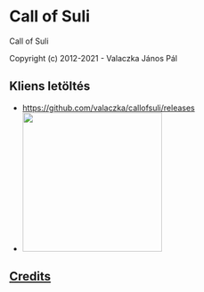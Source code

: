 # Call of Suli
Call of Suli

Copyright (c) 2012-2021 - Valaczka János Pál

## Kliens letöltés

- https://github.com/valaczka/callofsuli/releases
- [<img src="https://play.google.com/intl/en_us/badges/static/images/badges/hu_badge_web_generic.png" width=250>](https://play.google.com/store/apps/details?id=hu.piarista.vjp.callofsuli)

## [Credits](CREDITS.md)
